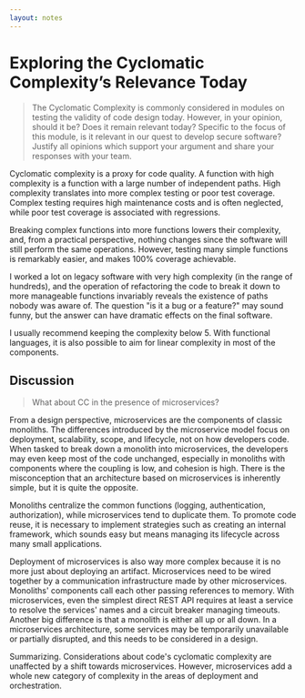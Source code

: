 ```yaml
---
layout: notes
---
```

# Exploring the Cyclomatic Complexity’s Relevance Today

> The Cyclomatic Complexity is commonly considered in modules on testing the validity of code design today. However, in your opinion, should it be? Does it remain relevant today? Specific to the focus of this module, is it relevant in our quest to develop secure software? Justify all opinions which support your argument and share your responses with your team.

Cyclomatic complexity is a proxy for code quality. A function with high complexity is a function with a large number of independent paths. High complexity translates into more complex testing or poor test coverage. Complex testing requires high maintenance costs and is often neglected, while poor test coverage is associated with regressions.

Breaking complex functions into more functions lowers their complexity, and, from a practical perspective, nothing changes since the software will still perform the same operations. However, testing many simple functions is remarkably easier, and makes 100% coverage achievable.

I worked a lot on legacy software with very high complexity (in the range of hundreds), and the operation of refactoring the code to break it down to more manageable functions invariably reveals the existence of paths nobody was aware of. The question "is it a bug or a feature?" may sound funny, but the answer can have dramatic effects on the final software.

I usually recommend keeping the complexity below 5. With functional languages, it is also possible to aim for linear complexity in most of the components.

## Discussion

> What about CC in the presence of microservices?

From a design perspective, microservices are the components of classic monoliths. The differences introduced by the microservice model focus on deployment, scalability, scope, and lifecycle, not on how developers code. When tasked to break down a monolith into microservices, the developers may even keep most of the code unchanged, especially in monoliths with components where the coupling is low, and cohesion is high.
There is the misconception that an architecture based on microservices is inherently simple, but it is quite the opposite.

Monoliths centralize the common functions (logging, authentication, authorization), while microservices tend to duplicate them. To promote code reuse, it is necessary to implement strategies such as creating an internal framework, which sounds easy but means managing its lifecycle across many small applications.

Deployment of microservices is also way more complex because it is no more just about deploying an artifact. Microservices need to be wired together by a communication infrastructure made by other microservices. Monoliths' components call each other passing references to memory. With microservices, even the simplest direct REST API requires at least a service to resolve the services' names and a circuit breaker managing timeouts.
Another big difference is that a monolith is either all up or all down. In a microservices architecture, some services may be temporarily unavailable or partially disrupted, and this needs to be considered in a design.

Summarizing. Considerations about code's cyclomatic complexity are unaffected by a shift towards microservices. However, microservices add a whole new category of complexity in the areas of deployment and orchestration.
